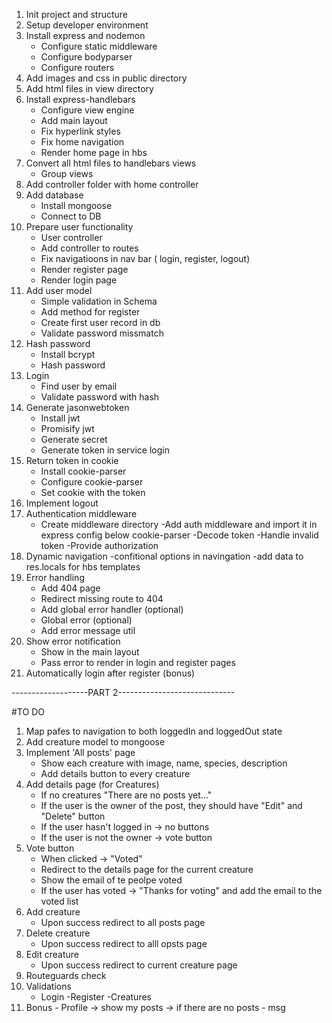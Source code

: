 1. Init project and structure
2. Setup developer environment
3. Install express and nodemon
    - Configure static middleware
    - Configure bodyparser
    - Configure routers
4. Add images and css in public directory
5. Add html files in view directory
6. Install express-handlebars
    - Configure view engine
    - Add main layout
    - Fix hyperlink styles
    - Fix home navigation
    - Render home page in hbs
7. Convert all html files to handlebars views
    - Group views
8. Add controller folder with home controller
9. Add database
    - Install mongoose
    - Connect to DB
10. Prepare user functionality
    - User controller
    - Add controller to routes
    - Fix navigatioons in nav bar ( login, register, logout)
    - Render register page
    - Render login page
11. Add user model
    - Simple validation in Schema
    - Add method for register
    - Create first user record in db
    - Validate password missmatch
12. Hash password
    - Install bcrypt
    - Hash password
13. Login
    - Find user by email
    - Validate password with hash
14. Generate jasonwebtoken
    - Install jwt
    - Promisify jwt
    - Generate secret
    - Generate token in service login
15. Return token in cookie
    - Install cookie-parser
    - Configure cookie-parser
    - Set cookie with the token
16. Implement logout
17. Authentication middleware
    - Create middleware directory
    -Add auth middleware and import it in express config below cookie-parser
    -Decode token
    -Handle invalid token
    -Provide authorization
18. Dynamic navigation
    -confitional options in navingation
    -add data to res.locals for hbs templates
19. Error handling
    - Add 404 page
    - Redirect missing route to 404
    - Add global error handler (optional)
    - Global error (optional)
    - Add error message util
20. Show error notification
    - Show in the main layout
    - Pass error to render in login and register pages
21. Automatically login after register (bonus)

-------------------PART 2-----------------------------

#TO DO

1. Map pafes to navigation to both loggedIn and loggedOut state
2. Add creature model to mongoose
3. Implement 'All posts' page
    - Show each creature with image, name, species, description
    - Add details button to every creature
4. Add details page (for Creatures)
    - If no creatures "There are no posts yet..."
    - If the user is the owner of the post, they should have "Edit" and "Delete" button
    - If the user hasn't logged in -> no buttons
    - If the user is not the owner -> vote button
5. Vote button
    - When clicked -> "Voted"
    - Redirect to the details page for the current creature
    - Show the email of te peolpe voted
    - If the user has voted -> "Thanks for voting" and add the email to the voted list
6. Add creature 
    - Upon success redirect to all posts page
7. Delete creature
    - Upon success redirect to alll opsts page
8. Edit creature
    - Upon success redirect to current creature page
9. Routeguards check
10. Validations
    - Login
    -Register
    -Creatures
11. Bonus - Profile 
    -> show my posts
    -> if there are no posts - msg